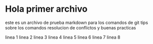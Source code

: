 # Hola primer archivo

este es un archivo de prueba markdown
para los comandos de git
tips sobre los comandos
resolucion de conflictos
y buenas practicas

linea 1
linea 2
linea 3
linea 4
linea 5
linea 6
linea 7
linea 8